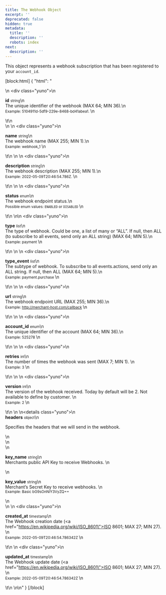 ```yaml
---
title: The Webhook Object
excerpt: ''
deprecated: false
hidden: true
metadata:
  title: ''
  description: ''
  robots: index
next:
  description: ''
---
```

This object represents a webhook subscription that has been registered to your `account_id`. 

[block:html]
{
  "html": "<div>\n  <div class=\"yuno\">\n    <p><strong>id</strong> <small>string</small>\n      <br/>The unique identifier of the webhook (MAX 64; MIN 36).\n      <br/><small> Example: 5104911d-5df9-229e-8468-bd41abea1. </small>\n    </p>\t\n  </div>\n  \n  <div class=\"yuno\">\n    <p><strong>name</strong> <small>string</small>\n      <br/>The webhook name (MAX 255; MIN 1).\n      <br/><small> Example: webhook_1 </small>\n    </p>\t\n  </div>\n  \n  <div class=\"yuno\">\n    <p><strong>description</strong> <small>string</small>\n      <br/>The webhook description (MAX 255; MIN 1).\n      <br/><small> Example: 2022-05-09T20:46:54.786Z. </small>\n    </p>\t\n  </div>\n  \n  <div class=\"yuno\">\n    <p><strong>status</strong> <small>enum</small>\n      <br/>The webhook endpoint status.\n      <br/><small> Possible enum values: <code>ENABLED</code> or <code>DISABLED</code> </small>\n    </p>\t\n  </div>\n\n  <div class=\"yuno\">\n    <p><strong>type</strong> <small>list</small>\n      <br/>The type of webhook. Could be one, a list of many or “ALL”. If null, then ALL (to subscribe to all events, send only an ALL string) (MAX 64; MIN 5).\n      <br/><small> Example: payment </small>\n</p>\t\n  </div>\n  \n  <div class=\"yuno\">\n    <p><strong>type_event</strong> <small>list</small>\n      <br/>The subtype of webhook. To subscribe to all events.actions, send only an ALL string. If null, then ALL (MAX 64; MIN 5).\n      <br/><small> Example: payment.purchase  </small>\n    </p>\t\n  </div>\n  \n  <div class=\"yuno\">\n    <p><strong>url</strong> <small>string</small>\n      <br/>The webhook endpoint URL (MAX 255; MIN 36).\n      <br/><small> Example: http://merchant-host.com/callback  </small>\n</p>\t\n  </div>\n  \n  <div class=\"yuno\">\n    <p><strong>account_id</strong> <small>enum</small>\n      <br/>The unique identifier of the account (MAX 64; MIN 36).\n      <br/><small> Example: 525278  </small>\n    </p>\t\n  </div>\n  \n    <div class=\"yuno\">\n    <p><strong>retries</strong> <small>int</small>\n      <br/>The number of times the webhook was sent (MAX 7; MIN 1).  \n      <br/><small> Example: 3 </small>\n      </p>\t\n  </div>\n  \n  <div class=\"yuno\">\n    <p><strong>version</strong> <small>int</small>\n      <br/>The version of the webhook received. Today by default will be 2. Not available to define by customer.   \n      <br/><small> Example: 2 </small>\n      </p>\t\n  </div>\n  \n<details class=\"yuno\">\n    <summary><strong>headers</strong> <small>object</small>\n      <br/><p>Specifies the headers that we will send in the webhook. </p>\n    </summary>\n    <div>\n      <p><strong>key_name</strong> <small>string</small>\n        <br/>Merchants public API Key to receive Webhooks. \n        <br/><small>   </small>  </p>\n      <p><strong>key_value</strong> <small>string</small>\n        <br/>Merchant’s Secret Key to receive webhooks. \n        <br/><small> Example: Basic bG9sOnNlY3VyZQ==  </small> </p>\n    </div>\n  </details>\n  <div class=\"yuno\">\n    <p><strong>created_at</strong> <small>timestamp</small>\n      <br/>The Webhook creation date (<a href=\"https://en.wikipedia.org/wiki/ISO_8601\">ISO 8601</a>; MAX 27; MIN 27).   \n      <br/><small> Example: 2022-05-09T20:46:54.786342Z </small>\n      </p>\t\n  </div>\n  <div class=\"yuno\">\n    <p><strong>updated_at</strong> <small>timestamp</small>\n      <br/>The Webhook update date (<a href=\"https://en.wikipedia.org/wiki/ISO_8601\">ISO 8601</a>; MAX 27; MIN 27).   \n      <br/><small> Example: 2022-05-09T20:46:54.786342Z </small>\n      </p>\t\n  </div>\n</body>\n<style>\n  :root {\n    --yuno-main-color: #614AD6;\n    --yellow: #CEE65A;\n  }\n  details {\n    display: flex;\n    overflow: hidden;\n  }\n    p {\n      margin-left: 20px;\n    }\n    .yuno {\n   \t  --highlight: var(#eee) ;\n    \tbackground: #eee;\n      margin: 1.5em;\n      border-radius: 5px;\n      border-left: 15px solid var(--yuno-main-color);\n      padding: 0.25em;\n    }\n</style>"
}
[/block]